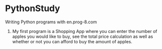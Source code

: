 # PythonStudy
Writing Python programs with en.prog-8.com

1) My first program is a Shopping App where you can enter the number of apples you would like to buy, see the total price calculation as well as whether or not you can afford to buy the amount of apples.

